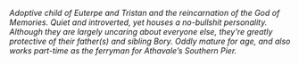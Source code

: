 *Adoptive child of Euterpe and Tristan and the reincarnation of the God of Memories. Quiet and introverted, yet houses a no-bullshit personality. Although they are largely uncaring about everyone else, they're greatly protective of their father(s) and sibling Bory. Oddly mature for age, and also works part-time as the ferryman for Athavale’s Southern Pier.*


